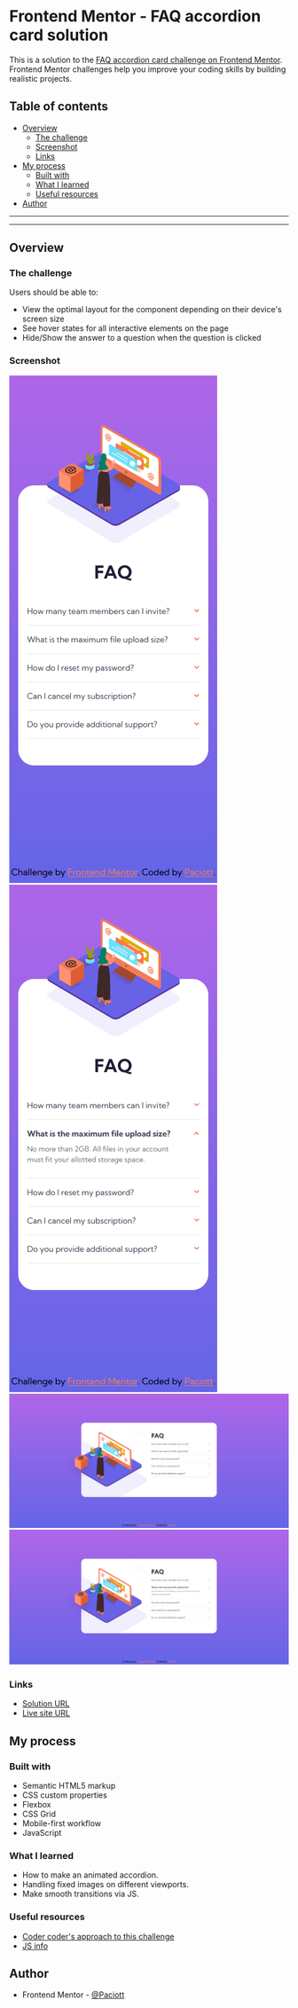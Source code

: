 # Frontend Mentor - FAQ accordion card solution

This is a solution to the [FAQ accordion card challenge on Frontend Mentor](https://www.frontendmentor.io/challenges/faq-accordion-card-XlyjD0Oam). Frontend Mentor challenges help you improve your coding skills by building realistic projects.

## Table of contents

- [Overview](#overview)
  - [The challenge](#the-challenge)
  - [Screenshot](#screenshot)
  - [Links](#links)
- [My process](#my-process)
  - [Built with](#built-with)
  - [What I learned](#what-i-learned)
  - [Useful resources](#useful-resources)
- [Author](#author)

---

---

## Overview

### The challenge

Users should be able to:

- View the optimal layout for the component depending on their device's screen size
- See hover states for all interactive elements on the page
- Hide/Show the answer to a question when the question is clicked

### Screenshot

![](./screenshots/MobilePreview.png)
![](./screenshots/MobilePreview-active.png)
![](./screenshots/DesktopPreview.png)
![](./screenshots/DesktopPreview-active.png)

### Links

- [Solution URL](https://github.com/Paciott/FAQ-accordion-card)
- [Live site URL](https://paciott.github.io/FAQ-accordion-card/)

## My process

### Built with

- Semantic HTML5 markup
- CSS custom properties
- Flexbox
- CSS Grid
- Mobile-first workflow
- JavaScript

### What I learned

- How to make an animated accordion.
- Handling fixed images on different viewports.
- Make smooth transitions via JS.

### Useful resources

- [Coder coder's approach to this challenge](https://www.youtube.com/watch?v=FboXxLxg8eo&t=0s)
- [JS info](https://javascript.info/)

## Author

- Frontend Mentor - [@Paciott](https://www.frontendmentor.io/profile/Paciott)
